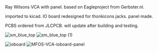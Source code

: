 Ray Wilsons VCA with panel. based on Eagleproject from Gerbster.nl.

imported to kicad. 
IO board redesigned for thonkicons jacks. 
panel made.

PCBS ordered from JLCPCB. will update after building and testing.

![sm_blue_top](https://github.com/user-attachments/assets/99b24796-37d3-4769-bd0f-8b2b5cd6a41b)
![sm_blue_top (1)](https://github.com/user-attachments/assets/2946d92a-4a9e-434b-a8a7-0763609e1a5a)

![ioboard](https://github.com/user-attachments/assets/28461911-4b3a-43df-8347-371bca7da535)
![MFOS-VCA-ioboard-panel](https://github.com/user-attachments/assets/19cc8b6c-fc63-46c2-9c6d-3bf4f5f3cd4f)
